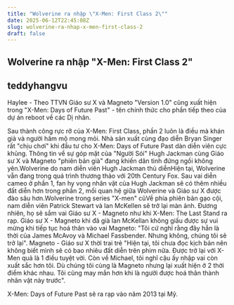 ```yaml
---
title: "Wolverine ra nhập \"X-Men: First Class 2\""
date: 2025-06-12T22:45:08Z
slug: wolverine-ra-nhap-x-men-first-class-2
draft: false
---
```


## Wolverine ra nhập "X-Men: First Class 2"

## teddyhangvu

Haylee - Theo TTVN
Giáo sư X và Magneto "Version 1.0" cũng xuất hiện trong "X-Men: Days of Future Past" - tên chính thức cho phần tiếp theo của dự án reboot về các Dị nhân.

Sau thành công rực rỡ của X-Men: First Class, phần 2 luôn là điều mà khán giả và người hâm mộ mong mỏi. Nhà sản xuất cùng đạo diễn Bryan Singer rất "chịu chơi" khi đầu tư cho X-Men: Days of Future Past dàn diễn viên cực khủng. Thông tin về sự góp mặt của "Người Sói" Hugh Jackman cùng Giáo sư X và Magneto "phiên bản già" đang khiến dân tình đứng ngồi không yên.Wolverine do nam diễn viên Hugh Jackman thủ diễnHiện tại, Wolverine vẫn đang trong quá trình thương thảo với 20th Century Fox. Sau vai diễn cameo ở phần 1, fan hy vọng nhân vật của Hugh Jackman sẽ có thêm nhiều đất diễn hơn trong phần 2, mối quan hệ giữa Wolverine và Giáo sư X được đào sâu hơn.Wolverine trong series "X-men" cũVề phía phiên bản gạo cội, nam diễn viên Patrick Stewart và Ian McKellen sẽ trở lại màn ảnh. Đương nhiên, họ sẽ sắm vai Giáo sư X - Magneto như khi X-Men: The Last Stand ra rạp. Giáo sư X - Magneto khi đã già
Ian McKellan không giấu được sự vui mừng khi tiếp tục hoá thân vào vai Magneto: "Tôi cứ nghĩ rằng đây hẳn là thời của James McAvoy và Michael Fassbender. Nhưng không, chúng tôi sẽ trở lại".
Magneto - Giáo sư X thời trai trẻ
"Hiện tại, tôi chưa đọc kịch bản nên không biết mình sẽ có bao nhiêu đất diễn trên phim nữa. Được trở lại với X-Men quả là 1 điều tuyệt vời. Còn về Michael, tôi nghĩ cậu ấy nhập vai còn xuất sắc hơn tôi. Dù chúng tôi cùng là Magneto nhưng lại xuất hiện ở 2 thời điểm khác nhau. Tôi cũng may mắn hơn khi là người được hoá thân thành nhân vật này trước".

X-Men: Days of Future Past sẽ ra rạp vào năm 2013 tại Mỹ.